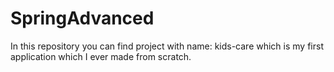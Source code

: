# SpringAdvanced
In this repository you can find project with name: kids-care which is my first application which I ever made from scratch.
